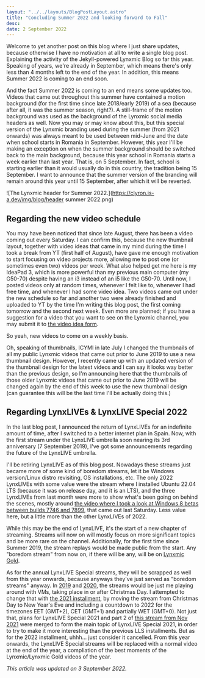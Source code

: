 ```yaml
---
layout: "../../layouts/BlogPostLayout.astro"
title: "Concluding Summer 2022 and looking forward to Fall"
desc:
date: 2 September 2022
---
```

Welcome to yet another post on this blog where I just share updates, because otherwise I have no motivation at all to write a single blog post. Explaining the activity of the Jekyll-powered Lynxmic Blog so far this year. Speaking of years, we're already in September, which means there's only less than 4 months left to the end of the year. In addition, this means Summer 2022 is coming to an end soon.

And the fact Summer 2022 is coming to an end means some updates too. Videos that came out throughout this summer have contained a motion background (for the first time since late 2018/early 2019) of a sea (because after all, it was the summer season, right?). A still-frame of the motion background was used as the background of the Lynxmic social media headers as well. Now you may or may know about this, but this special version of the Lynxmic branding used during the summer (from 2021 onwards) was always meant to be used between mid-June and the date when school starts in Romania in September. However, this year I'll be making an exception on when the summer background should be switched back to the main background, because this year school in Romania starts a week earlier than last year. That is, on 5 September. In fact, school is starting earlier than it would usually do in this country, the tradition being 15 September. I want to announce that the summer version of the branding will remain around this year until 15 September, after which it will be reverted.

![The Lynxmic header for Summer 2022.](https://clyron.is-a.dev/img/blog/header summer 2022.png)

## Regarding the new video schedule
You may have been noticed that since late August, there has been a video coming out every Saturday. I can confirm this, because the new thumbnail layout, together with video ideas that came in my mind during the time I took a break from YT (first half of August), have gave me enough motivation to start focusing on video projects more, allowing me to post one (or sometimes even two) videos per week. What also helped get me here is my IdeaPad 3, which is more powerful than my previous main computer (my G50-70) despite having an i3 instead of an i5 like the G50-70. Until now, I posted videos only at random times, whenever I felt like to, whenever I had free time, and whenever I had some video idea. Two videos came out under the new schedule so far and another two were already finished and uploaded to YT by the time I'm writing this blog post, the first coming tomorrow and the second next week. Even more are planned; if you have a suggestion for a video that you want to see on the Lynxmic channel, you may submit it to [the video idea form][1].

So yeah, new videos to come on a weekly basis.

Oh, speaking of thumbnails, ICYMI in late July I changed the thumbnails of all my public Lynxmic videos that came out prior to June 2019 to use a new thumbnail design. However, I recently came up with an updated version of the thumbnail design for the latest videos and I can say it looks way better than the previous design, so I'm announcing here that the thumbnails of those older Lynxmic videos that came out prior to June 2019 will be changed again by the end of this week to use the new thumbnail design (can guarantee this will be the last time I'll be actually doing this.)

## Regarding LynxLIVEs & LynxLIVE Special 2022
In the last blog post, I announced the return of LynxLIVEs for an indefinite amount of time, after I switched to a better internet plan in Spain. Now, with the first stream under the LynxLIVE umbrella soon nearing its 3rd anniversary (7 September 2019), I've got some announcements regarding the future of the LynxLIVE umbrella.

I'll be retiring LynxLIVE as of this blog post. Nowadays these streams just became more of some kind of boredom streams, let it be Windows version/Linux distro revisiting, OS installations, etc. The only 2022 LynxLIVEs with some value were the stream where I installed Ubuntu 22.04 LTS (because it was on release day, and it is an LTS), and the three LynxLIVEs from last month were more to show what's been going on behind the scenes, mostly around [the video where I took a look at Windows 8 betas between builds 7746 and 7899][2], that came out last Saturday. Less value here, but a little more than the other LynxLIVEs of 2022.

While this may be the end of LynxLIVE, it's the start of a new chapter of streaming. Streams will now on will mostly focus on more significant topics and be more rare on the channel. Additionally, for the first time since Summer 2019, the stream replays would be made public from the start. Any "boredom stream" from now on, if there will be any, will be on [Lynxmic Gold][3].

As for the annual LynxLIVE Special streams, they will be scrapped as well from this year onwards, because anyways they've just served as "boredom streams" anyway. In [2019][4] and [2020][5], the streams would be just me playing around with VMs, taking place in or after Christmas Day. I attempted to change that with [the 2021 installment][6], by moving the stream from Christmas Day to New Year's Eve and including a countdown to 2022 for the timezones EET (GMT+2), CET (GMT+1) and partially WET (GMT+0). Not just that, plans for LynxLIVE Special 2021 and part 2 of [this stream from Nov 2021][7] were merged to form the main topic of LynxLIVE Special 2021, in order to try to make it more interesting than the previous LLS installments. But as for the 2022 installment, uhhh... just consider it cancelled. From this year onwards, the LynxLIVE Special streams will be replaced with a normal video at the end of the year, a compliation of the best moments of the Lynxmic/Lynxmic Gold videos of the year.

*This article was updated on 3 September 2022.*

[1]: https://forms.gle/NS6dCER2gwZRBn3o7
[2]: https://youtu.be/M94mzKpILIg
[3]: https://www.youtube.com/channel/UCe_Ujtwt16EEZbzBZqvD2CQ
[4]: https://youtu.be/2MqjjIgtW6o
[5]: https://youtu.be/Pnuo_P7-1fE
[6]: https://youtu.be/UZUB9AR5ogI
[7]: https://youtu.be/e1624XCf2JU